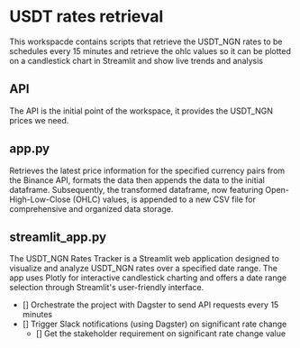 # USDT rates retrieval 
This workspacde contains scripts that retrieve the USDT_NGN rates to be schedules every 15 minutes and retrieve the
ohlc values so it can be plotted on a candlestick chart in Streamlit and show live trends and analysis


## API
The API is the initial point of the workspace, it provides the USDT_NGN prices we need.


## app.py
Retrieves the latest price information for the specified currency pairs from the Binance API, formats the data then 
appends the data to the  initial dataframe. Subsequently, the transformed dataframe, now featuring Open-High-Low-Close (OHLC) values, is appended to a new CSV file for comprehensive and organized data storage.


## streamlit_app.py
The USDT_NGN Rates Tracker is a Streamlit web application designed to visualize and analyze USDT_NGN rates over a specified date range. The app uses Plotly for interactive candlestick charting and offers a date range selection through Streamlit's user-friendly interface.


- [] Orchestrate the project with Dagster to send API requests every 15 minutes
- [] Trigger Slack notifications (using Dagster) on significant rate change
    - [] Get the stakeholder requirement on significant rate change value
